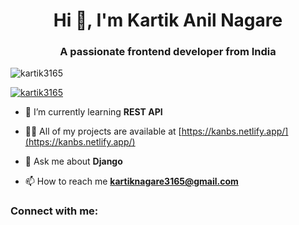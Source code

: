 <h1 align="center">Hi 👋, I'm Kartik Anil Nagare</h1>
<h3 align="center">A passionate frontend developer from India</h3>

<p align="left"> <img src="https://komarev.com/ghpvc/?username=kartik3165&label=Profile%20views&color=0e75b6&style=flat" alt="kartik3165" /> </p>

<p align="left"> <a href="https://github.com/ryo-ma/github-profile-trophy"><img src="https://github-profile-trophy.vercel.app/?username=kartik3165" alt="kartik3165" /></a> </p>

- 🌱 I’m currently learning **REST API**

- 👨‍💻 All of my projects are available at [https://kanbs.netlify.app/](https://kanbs.netlify.app/)

- 💬 Ask me about **Django**

- 📫 How to reach me **kartiknagare3165@gmail.com**

<h3 align="left">Connect with me:</h3>
<p align="left">
</p>

